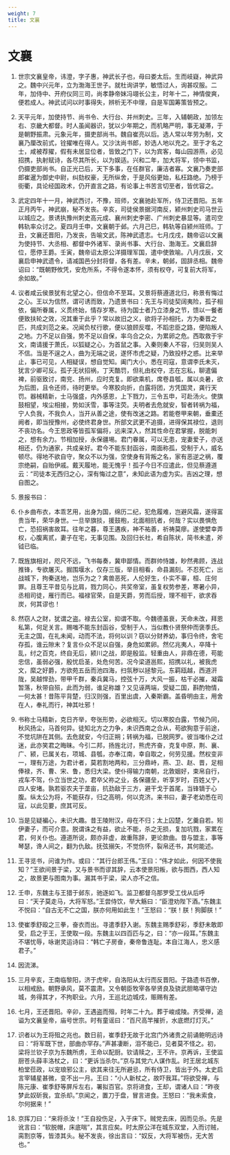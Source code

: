 ```yaml
---
weight: 7
title: 文襄
---
```


# 文襄

1. <span id="文襄-1"></span>
世宗文襄皇帝，讳澄，字子惠，神武长子也，母曰娄太后。生而岐嶷，神武异之。魏中兴元年，立为渤海王世子。就杜询讲学，敏悟过人，询甚叹服。二年，加侍中、开府仪同三司，尚孝静帝妹冯翊长公主，时年十二，神情俊爽，便若成人。神武试问以时事得失，辨析无不中理，自是军国筹策皆预之。

2. <span id="文襄-2"></span>
天平元年，加使持节、尚书令、大行台、并州刺史。三年，入辅朝政，加领左右、京畿大都督。时人虽闻器识，犹以少年期之，而机略严明，事无凝滞，于是朝野振肃。元象元年，摄吏部尚书。魏自崔亮以后。选人常以年劳为制，文襄乃厘改前式，铨擢唯在得人。又沙汰尚书郎，妙选人地以充之。至于才名之士，咸被荐擢，假有未居显位者，皆致之门下，以为宾客，每山园游燕，必见招携，执射赋诗，各尽其所长，以为娱适。兴和二年，加大将军，领中书监，仍摄吏部尚书。自正光已后，天下多事，在任群官，廉洁者寡。文襄乃奏吏部郎崔暹为御史中尉，纠劾权豪，无所纵舍，于是风俗更始，私枉路绝。乃榜于街衢，具论经国政术，仍开直言之路，有论事上书苦言切至者，皆优容之。

3. <span id="文襄-3"></span>
武定四年十一月，神武西讨，不豫，班师，文襄驰赴军所，侍卫还晋阳。五年正月丙午，神武崩，秘不发丧。辛亥，司徒侯景据河南反，颍州刺史司马世云以城应之。景诱执豫州刺史高元成、襄州刺史李密、广州刺史暴显等。遣司空韩轨率众讨之。夏四月壬申，文襄朝于邺。六月己巳，韩轨等自颍州班师。丁丑，文襄还晋阳，乃发丧，告喻文武，陈神武遗志。七月戊戌，魏帝诏以文襄为使持节、大丞相、都督中外诸军、录尚书事、大行台、渤海王。文襄启辞位，愿停王爵。壬寅，魏帝诏太原公洋摄理军国，遣中使敦喻。八月戊辰，文襄启申神武遗令，请减国邑分封将督，各有差。辛未，朝邺，固辞丞相。魏帝诏曰：“既朝野攸凭，安危所系，不得令遂本怀，须有权夺，可复前大将军，余如故。”

4. <span id="文襄-4"></span>
议者咸云侯景犹有北望之心，但信命不至耳。又景将蔡遵道北归，称景有悔过之心。王以为信然，谓可诱而致，乃遗景书曰：先王与司徒契阔夷险，孤子相依，偏所眷属，义贯终始，情存岁寒。待为国士者乃立漆身之节，馈以一餐者便致扶轮之效，况其重于此乎？常以故旧之义，欲将子孙相托，方为秦晋之匹，共成刘范之亲。况闻负杖行歌，便以狼顾反噬，不蹈忠臣之路，便陷叛人之地。力不足以自强，势不足以自保，率乌合之众，为累卵之危。西取救于宇文，南请援于萧氏，以狐疑之心，为首鼠之事。入秦则秦人不容，归吴则吴人不信。当是不逞之人，曲为无端之说，遂怀市虎之疑，乃致投杼之惑。比来举止，事已可见，人相疑误，想自觉知。阖门大小，悉在司寇，意谓李氏未灭，犹言少卿可反。孤子无状招祸，丁天酷罚，但礼由权夺，志在忘私，聊遣偏裨，前驱致讨，南兖、扬州，应时克复。即欲乘机，席卷县瓠，属以炎暑，欲为后图，且令还师，待时更举。今寒胶向折，白露将团，方凭国灵，龚行天罚。器械精新，士马强盛，内外感恩，上下戮力，三令五申，可赴汤火。使旗鼓相望，埃尘相接，势如沃雪，事等注荧。夫明者去危就安，智者转祸为福，宁人负我，不我负人，当开从善之途，使有改迷之路。若能卷甲来朝，垂橐还阙者，即当授豫州，必使终君身世。所部文武更不追摄，进得保其禄位，退则不丧功名。今王思政等皆孤军偏将，远来深入，然其性命在君掌握，脱能刺之，想有余力。节相加授，永保疆埸。君门眷属，可以无患，宠妻爱子，亦送相还，仍为通家，共成亲好。君今不能东封函谷，南面称孤，受制于人，威名顿尽。得地不欲自守，聚众不以为强，空使身有背叛之名，家有恶逆之祸，覆宗绝嗣，自贻伊戚。戴天履地，能无愧乎！孤子今日不应遣此，但见蔡遵道云：“司徒本无西归之心，深有悔过之意”，未知此语为虚为实。吉凶之理，想自图之。

5. <span id="文襄-5"></span>
景报书曰：

6. <span id="文襄-6"></span>
仆乡曲布衣，本乖艺用，出身为国，绵历二纪，犯危履难，岂避风霜，遂得富贵当年，荣华身世。一旦举旗掞，援鼓枹，北面相抗者，何哉？实以畏惧危亡，恐招祸害故耳。往年之暮，尊王遘疾，神不祐善，祈祷莫瘳。遂使嬖幸弄权，心腹离贰，妻子在宅，无事见围。及回归长社，希自陈状，简书未遣，斧钺已临。

7. <span id="文襄-7"></span>
既旌旗相对，咫尺不远，飞书每奏，冀申鄙情。而群帅恃雄，眇然弗顾，连战推锋，专欲屠灭。掘围堰水，仅存三版，举目相看，命县漏刻。不忍死亡，出战城下，拘秦送地，岂乐为之？禽兽恶死，人伦好生，仆实不辜，桓、庄何罪。且尊王平昔见与比肩，戮力同心，共奖帝室，虽复权势参差，寒暑小异，丞相司徒，雁行而已。福禄官荣，自是天爵，劳而后授，理不相干，欲求吞炭，何其谬也！

8. <span id="文襄-8"></span>
然窃人之财，犹谓之盗。禄去公室，抑谓不取。今魏德虽衰，天命未改，拜恩私第，何足关言。赐嗤不能东封函谷，受制于人，当似教仆贤祭仲而褒季氏。无主之国，在礼未闻，动而不法，将何以训？窃以分财养幼，事归令终，舍宅存孤，谁云隙末？复言仆众不足以自强，身危如累卵。然亿兆夷人，卒降十乱，纣之百克，终自无后，颍川之战，即是殷监。轻重由人，非鼎在德，苟能忠信，虽弱必强，殷忧启圣，处危何苦。况今梁道邕熙，招携以礼，被我虎文，縻之好爵，方欲苑五岳而池四海，扫氛秽以拯黎元。东羁瓯越，西道汧陇，吴越悍劲，带甲千群，秦兵冀马，控弦十万，大风一振，枯干必摧，凝霜暂落，秋带自殒，此而为弱，谁足称雄？又见诬两端，受疑二国，斟酌物情，一何太甚！昔陈平背楚，归汉则强，百里出虞，入秦斯霸。盖昏明由主，用舍在人，奉礼而行，神其吐邪！

9. <span id="文襄-9"></span>
书称士马精新，克日齐举，夸张形势，必欲相灭。切以寒胶白露，节候乃同，秋风扬尘，马首何异。徒知北方之力争，未识西南之合从，苟欲狥意于前途，不觉坑阱在其侧。去危就安，今归正朔；转祸为福，已脱网罗。彼当嗤仆之过迷，此亦笑君之晦昧。今引二邦，扬旌北讨，熊虎齐奋，克复中原，荆、襄、广、颍，已属关右，项城、县瓠，亦奉江南，幸自取之，何劳见援。然权变非一，理有万途，为君计者，莫若割地两和，三分鼎峙，燕、卫、赵、晋，足相俸禄，齐、曹、宋、鲁，悉归大梁。使仆得输力南朝，北敦姻好，束帛自行，戎车不驾，仆立当世之功，君卒父祢之业，各保疆垒，听享岁时，百姓乂宁，四人安堵。孰若驱农夫于垄亩，抗劲敌于三方，避干戈于首尾，当锋镝于心腹。纵太公为将，不能获存，归之高明，何以克济。来书曰，妻子老幼悉在司寇，以此见要，庶其可反。

10. <span id="文襄-10"></span>
当是见疑褊心，未识大趣。昔王陵附汉，母在不归；太上囚楚，乞羹自若。矧伊妻子，而可介意。脱谓诛之有益，欲止不能，杀之无损，复加坑戮，家累在君，何关仆也。遵道所说，颇亦非虚，故重陈辞，更论款曲。昔与盟主，事等琴瑟，谗人间之，翻为仇敌。抚弦搦矢，不觉伤怀，裂帛还书，其何能述。

11. <span id="文襄-11"></span>
王寻览书，问谁为作。或曰：“其行台郎王伟。”王曰：“伟才如此，何因不使我知？”王欲间景于梁，又与景书而谬其辞，云本使景阳叛，欲与图西，西人知之，故景更与图南为事。漏其书于梁，梁人亦不之信。

12. <span id="文襄-12"></span>
壬申，东魏主与王猎于邺东，驰逐如飞。监卫都督乌那罗受工伐从后呼曰：“天子莫走马，大将军怒。”王尝侍饮，举大觞曰：“臣澄劝陛下酒。”东魏主不悦曰：“自古无不亡之国，朕亦何用如此生！”王怒曰：“朕！朕！狗脚朕！”

13. <span id="文襄-13"></span>
使崔季舒殴之三拳，奋衣而出。寻遣季舒入谢。东魏主赐季舒彩，季舒未敢即受，启之于王，王使取一段。东魏主以四百匹与之，曰：“亦一段耳。”东魏主不堪忧辱，咏谢灵运诗曰：“韩亡子房奋，秦帝鲁连耻。本自江海人，忠义感君子。”

14. <span id="文襄-14"></span>
因流涕。

15. <span id="文襄-15"></span>
三月辛亥，王南临黎阳，济于虎牢，自洛阳从太行而反晋阳。于路遗书百僚，以相戒励。朝野承风，莫不震肃。又令朝臣牧宰各举贤良及骁武胆略堪守边城，务得其才，不拘职业。六月，王巡北边城戍，赈赐有差。

16. <span id="文襄-16"></span>
七月，王还晋阳。辛卯，王遇盗而殂，时年二十九。葬于峻成陵。齐受禅，追谥为文襄皇帝，庙号世宗。时有童谣曰：“百尺高竿摧折，水底燃灯灯灭。”

17. <span id="文襄-17"></span>
识者以为王将殂之兆也。数日前，崔季舒无故于北宫门外诸贵之前诵鲍明远诗曰：“将军既下世，部曲亦罕存。”声甚凄断，泪不能已，见者莫不怪之。初，梁将兰钦子京为东魏所虏，王命以配厨。钦请赎之，王不许。京再诉，王使监厨苍头薛丰洛杖之，曰：“更诉当杀尔。”京与其党六人谋作乱。时王居北城东柏堂莅政，以宠琅邪公主，欲其来往无所避忌，所有侍卫，皆出于外。太史启言宰辅星甚微，变不出一月。王曰：“小人新杖之，故吓我耳。”将欲受禅，与陈元康、崔季舒等屏斥左右，署拟百官。京将进食，王却，谓诸人曰：“昨夜梦此奴斫我，宜杀却。”京闻之，置刀于盘，冒言进食。王怒曰：“我未索食，尔何据来！”

18. <span id="文襄-18"></span>
京挥刀曰：“来将杀汝！”王自投伤足，入于床下。贼党去床，因而见杀。先是讹言曰：“软脱帽，床底喘”，其言应矣。时太原公洋在城东双堂，入而讨贼，脔割京等，皆漆其头。秘不发丧，徐出言曰：“奴反，大将军被伤，无大苦也。”
